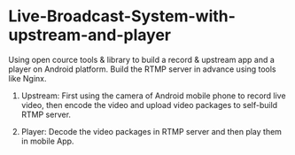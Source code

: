 # Live-Broadcast-System-with-upstream-and-player

Using open cource tools & library to build a record & upstream app and a player on Android platform.
Build the RTMP server in advance using tools like Nginx.
1. Upstream:
     First using the camera of Android mobile phone to record live video, then encode the video and upload video packages to self-build RTMP server.
     
2. Player:
     Decode the video packages in RTMP server and then play them in mobile App.
